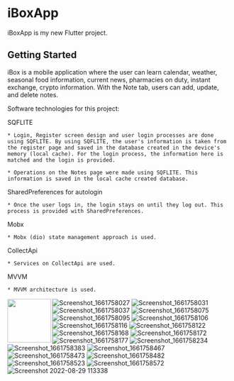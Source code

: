 # iBoxApp

iBoxApp is my new Flutter project.

## Getting Started

iBox is a mobile application where the user can learn calendar, weather, seasonal food information, current news, pharmacies on duty, instant exchange, crypto information. With the Note tab, users can add, update, and delete notes.


Software technologies for this project:

SQFLITE

    * Login, Register screen design and user login processes are done using SQFLITE. By using SQFLITE, the user's information is taken from the register page and saved in the database created in the device's memory (local cache). For the login process, the information here is matched and the login is provided.
    
    * Operations on the Notes page were made using SQFLITE. This information is saved in the local cache created database.

SharedPreferences for autologin

    * Once the user logs in, the login stays on until they log out. This process is provided with SharedPreferences.
  
Mobx

    * Mobx (dio) state management approach is used.
    
    
CollectApi

    * Services on CollectApi are used.

MVVM

    * MVVM architecture is used.
    
 
 <a href="url"><img src="[https://user-images.githubusercontent.com/46723964/187217344-68d4db8b-50c6-497f-ab1c-3b58345a6c26.png)" align="left" height="98" width="98" ></a>

    




![Screenshot_1661758027](https://user-images.githubusercontent.com/46723964/187217344-68d4db8b-50c6-497f-ab1c-3b58345a6c26.png)
![Screenshot_1661758031](https://user-images.githubusercontent.com/46723964/187217346-6bda3081-7fd7-4964-8042-6b41a9eb7ec4.png)
![Screenshot_1661758037](https://user-images.githubusercontent.com/46723964/187217349-fe0b6521-0aa0-43f1-b2d4-9854c0783ec3.png)
![Screenshot_1661758075](https://user-images.githubusercontent.com/46723964/187217352-8f5019e6-ed46-4be7-8329-1abb8013de15.png)
![Screenshot_1661758095](https://user-images.githubusercontent.com/46723964/187217355-320f88aa-b57c-44fc-9ce5-d1b6da9a0f79.png)
![Screenshot_1661758106](https://user-images.githubusercontent.com/46723964/187217358-42e6d5c5-dfd8-4386-9b09-cfb9d20cb093.png)
![Screenshot_1661758116](https://user-images.githubusercontent.com/46723964/187217364-9092d668-e9f6-4a6b-821a-6dd082ae120a.png)
![Screenshot_1661758122](https://user-images.githubusercontent.com/46723964/187217365-8020ec2d-a5b0-45ea-a7bd-b51355795a4d.png)
![Screenshot_1661758168](https://user-images.githubusercontent.com/46723964/187217367-7b303775-ca2d-49e0-9bd6-fd014b5a142f.png)
![Screenshot_1661758172](https://user-images.githubusercontent.com/46723964/187217370-96c4a08f-59e7-4e2a-a157-b3045659c798.png)
![Screenshot_1661758177](https://user-images.githubusercontent.com/46723964/187217372-54df28e6-eaff-4618-bb0d-499ccaeb1abf.png)
![Screenshot_1661758234](https://user-images.githubusercontent.com/46723964/187217375-3a717cd5-43b0-4c21-a83e-af250faeeee7.png)
![Screenshot_1661758383](https://user-images.githubusercontent.com/46723964/187217379-37779454-f063-466a-89c8-5a0ed8a6d1da.png)
![Screenshot_1661758467](https://user-images.githubusercontent.com/46723964/187217383-4360a4fa-44c2-4cdd-b88f-c386e20651a6.png)
![Screenshot_1661758473](https://user-images.githubusercontent.com/46723964/187217386-71cd6d15-8637-4f5c-b99b-e091db59a078.png)
![Screenshot_1661758482](https://user-images.githubusercontent.com/46723964/187217388-8009e472-f1f4-4197-99ed-96fa7db6deaa.png)
![Screenshot_1661758523](https://user-images.githubusercontent.com/46723964/187217394-e3aaa699-c3b6-4230-954c-aa97ef750da2.png)
![Screenshot_1661758572](https://user-images.githubusercontent.com/46723964/187217396-8ced9e56-c2c4-4812-903f-48f9c341db41.png)
![Screenshot 2022-08-29 113338](https://user-images.githubusercontent.com/46723964/187217399-030b4e41-c451-42a0-93dc-bc589946f7f4.png)


